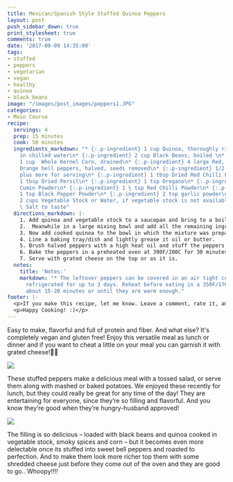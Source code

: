 ```yaml
---
title: Mexican/Spanish Style Stuffed Quinoa Peppers
layout: post
push_sidebar_down: true
print_stylesheet: true
comments: true
date: '2017-09-09 14:35:00'
tags:
- stuffed
- peppers
- vegetarian
- vegan
- healthy
- quinoa
- black beans
image: "/images/post_images/peppers1.JPG"
categories:
- Main Course
recipe:
  servings: 4
  prep: 15 minutes
  cook: 50 minutes
  ingredients_markdown: "* {:.p-ingredient} 1 cup Quinoa, thoroughly rinsed and drained
    in chilled water\n* {:.p-ingredient} 2 cup Black Beans, boiled \n* {:.p-ingredient}
    1 cup  Whole Kernel Corn, drained\n* {:.p-ingredient} 4 large Red, Yellow, or
    Orange bell peppers, halved, seeds removed\n* {:.p-ingredient} 1/2 cup Salsa dip,
    plus more for serving\n* {:.p-ingredient} 1 tbsp Dried Red Chilli Flakes\n* {:.p-ingredient}
    1 tbsp Dried Persil\n* {:.p-ingredient} 1 tsp Oregano\n* {:.p-ingredient} 2 tsp
    Cumin Powder\n* {:.p-ingredient} 1 ½ tsp Red Chilli Powder\n* {:.p-ingredient}
    1 tsp Black Pepper Powder\n* {:.p-ingredient} 2 tsp garlic powder\n* {:.p-ingredient}
    2 cups Vegetable Stock or Water, if vegetable stock is not available\n* {:.p-ingredient}
    \ Salt to taste"
  directions_markdown: |-
    1. Add quinoa and vegetable stock to a saucepan and bring to a boil over high heat. Once boiling, reduce heat, cover, and simmer until all liquid is absorbed and quinoa is fluffy - about 20 minutes.
    2.  Meanwhile in a large mixing bowl and add all the remaining ingredients - black beans through the salt. Mix well until all the ingredients are well combined.
    3. Now add cooked quinoa to the bowl in which the mixture was prepared in step 2. Mix well and taste the stuffing and then adjust the seasonings, if required, as per your taste.
    4. Line a baking tray/dish and lightly grease it oil or butter.
    5. Brush halved peppers with a high heat oil and stuff the peppers with quinoa mixture until all peppers are full, then cover the baking dish with foil.
    6. Bake the peppers in a preheated oven at 390F/200C for 30 minutes covered (Instead of this, you can also microwave the peppers for a few minutes to soften slightly). Then remove foil, increase heat to 428F/220C, and bake for another 15-20 minutes, or until peppers are soft and slightly golden brown. For softer peppers, bake 5-10 minutes more.
    7. Serve with grated cheese on the top or as it is.
  notes:
    title: 'Notes:'
    markdown: "* The leftover peppers can be covered in an air tight container and
      refrigerated for up to 3 days. Reheat before eating in a 350F/176C oven for
      about 15-20 minutes or until they are warm enough."
footer: |-
  <p>If you make this recipe, let me know. Leave a comment, rate it, and don’t forget to take a picture and tag it @hungertreats on Instagram so I can see what you come up with. Cheers, friends!!</p>
  <p>Happy Cooking! :)</p>
---
```


Easy to make, flavorful and full of protein and fiber. And what else? It's completely vegan and gluten free! Enjoy this versatile meal as lunch or dinner and if you want to cheat a little on your meal you can garnish it with grated cheese!🍲🥙

![]({{site.url}}/images/post_images/peppers2.JPG)

These stuffed peppers make a delicious meal with a tossed salad, or serve them along with mashed or baked potatoes. We enjoyed these recently for lunch, but they could really be great for any time of the day! They are entertaining for everyone, since they’re so filling and flavorful. And you know they’re good when they’re hungry-husband approved!

![]({{site.url}}/images/post_images/peppers3.JPG)

The filling is so delicious – loaded with black beans and quinoa cooked in vegetable stock, smoky spices and corn – but it becomes even more delectable once its stuffed into sweet bell peppers and roasted to perfection. And to make them look more richer top them with some shredded cheese just before they come out of the oven and they are good to go.. Whoopy!!!!